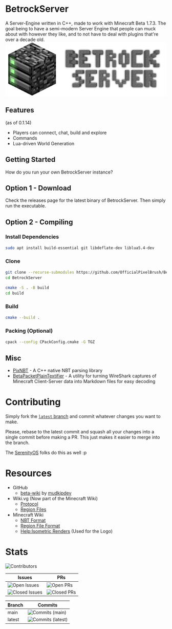 # BetrockServer
A Server-Engine written in C++, made to work with Minecraft Beta 1.7.3. The goal being to have a semi-modern Server Engine that people can muck about with however they like, and to not have to deal with plugins that're over a decade old.
![BetrockServer Logo](media/betrock_server_logo.png)

## Features
(as of 0.1.14)
- Players can connect, chat, build and explore
- Commands
- Lua-driven World Generation

## Getting Started
How do you run your own BetrockServer instance?

## Option 1 - Download
Check the releases page for the latest binary of BetrockServer. Then simply run the executable.

## Option 2 - Compiling
### Install Dependencies
```bash
sudo apt install build-essential git libdeflate-dev liblua5.4-dev
```

### Clone
```bash
git clone --recurse-submodules https://github.com/OfficialPixelBrush/BetrockServer.git
cd BetrockServer
```
```bash
cmake -S . -B build
cd build
```

### Build
```bash
cmake --build .
```

### Packing (Optional)
```bash
cpack --config CPackConfig.cmake -G TGZ
```

## Misc
- [PixNBT](https://github.com/OfficialPixelBrush/pixnbt) - A C++ native NBT parsing library
- [BetaPacketPlainTextifier](https://github.com/OfficialPixelBrush/BetaPacketPlainTextifier) - A utility for turning WireShark captures of Minecraft Client-Server data into Markdown files for easy decoding

# Contributing
Simply fork the [`latest` branch](https://github.com/OfficialPixelBrush/BetrockServer/tree/latest) and commit whatever changes you want to make.

Please, rebase to the latest commit and squash all your changes into a single commit before making a PR. This just makes it easier to merge into the branch.

The [SerenityOS](https://github.com/SerenityOS/serenity) folks do this as well :p

# Resources
- GitHub
    - [beta-wiki](https://github.com/mudkipdev/beta-wiki) by [mudkipdev](https://github.com/mudkipdev)
- Wiki.vg (Now part of the Minecraft Wiki)
    - [Protocol](https://minecraft.wiki/w/Minecraft_Wiki:Projects/wiki.vg_merge/Protocol?oldid=2769758)
    - [Region Files](https://minecraft.wiki/w/Minecraft_Wiki:Projects/wiki.vg_merge/Region_Files)
- Minecraft Wiki
    - [NBT Format](https://minecraft.wiki/w/NBT_format)
    - [Region File Format](https://minecraft.wiki/w/Region_file_format)
    - [Help:Isometric Renders](https://minecraft.wiki/w/Help:Isometric_renders) (Used for the Logo)

# Stats
![Contributors](https://img.shields.io/github/contributors/OfficialPixelBrush/BetrockServer)

| Issues | PRs |
| - | - |
| ![Open Issues](https://img.shields.io/github/issues/OfficialPixelBrush/BetrockServer) | ![Open PRs](https://img.shields.io/github/issues-pr/OfficialPixelBrush/BetrockServer) |
| ![Closed Issues](https://img.shields.io/github/issues-closed/OfficialPixelBrush/BetrockServer) | ![Closed PRs](https://img.shields.io/github/issues-pr-closed/OfficialPixelBrush/BetrockServer) |

| Branch | Commits |
| - | - |
| main | ![Commits (main)](https://img.shields.io/github/commit-activity/t/OfficialPixelBrush/BetrockServer/main) |
| latest | ![Commits (latest)](https://img.shields.io/github/commit-activity/t/OfficialPixelBrush/BetrockServer/latest) |